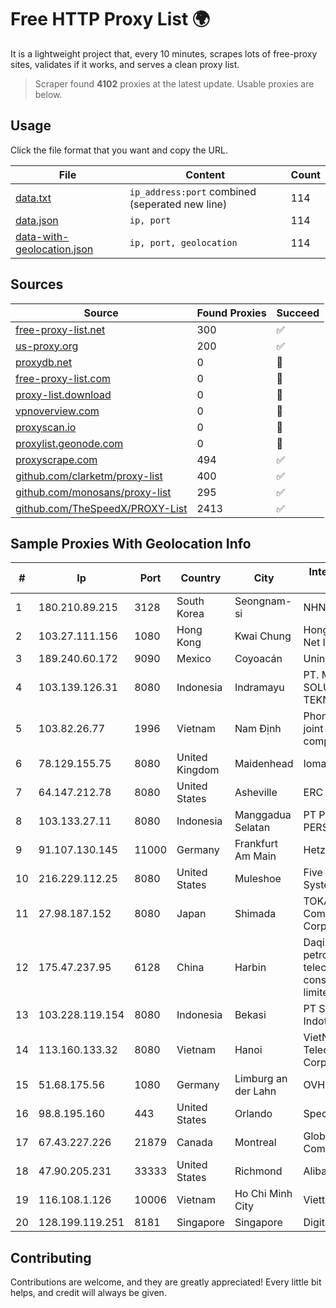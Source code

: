 
# Free HTTP Proxy List 🌍

It is a lightweight project that, every 10 minutes, scrapes lots of free-proxy sites, validates if it works, and serves a clean proxy list.


> Scraper found **4102** proxies at the latest update. Usable proxies are below.

## Usage

Click the file format that you want and copy the URL.


|File|Content|Count|
|----|-------|-----|
|[data.txt](https://raw.githubusercontent.com/themiralay/Proxy-List-World/master/data.txt)|`ip_address:port` combined (seperated new line)|114|
|[data.json](https://raw.githubusercontent.com/themiralay/Proxy-List-World/master/data.json)|`ip, port`|114|
|[data-with-geolocation.json](https://raw.githubusercontent.com/themiralay/Proxy-List-World/master/data-with-geolocation.json)|`ip, port, geolocation`|114|

## Sources

|Source|Found Proxies|Succeed|
|------|-------------|-------|
|[free-proxy-list.net](https://free-proxy-list.net)|300|✅|
|[us-proxy.org](https://www.us-proxy.org)|200|✅|
|[proxydb.net](http://proxydb.net)|0|🚫|
|[free-proxy-list.com](https://free-proxy-list.com/?page=&port=&type%5B%5D=http&type%5B%5D=https&up_time=0&search=Search)|0|🚫|
|[proxy-list.download](https://www.proxy-list.download/HTTP)|0|🚫|
|[vpnoverview.com](https://vpnoverview.com/privacy/anonymous-browsing/free-proxy-servers)|0|🚫|
|[proxyscan.io](https://www.proxyscan.io)|0|🚫|
|[proxylist.geonode.com](https://proxylist.geonode.com/api/proxy-list?limit=300&page=1&sort_by=lastChecked&sort_type=desc&protocols=http,https)|0|🚫|
|[proxyscrape.com](https://api.proxyscrape.com/v2/?request=displayproxies&protocol=http&timeout=10000&country=all&ssl=all&anonymity=all)|494|✅|
|[github.com/clarketm/proxy-list](https://raw.githubusercontent.com/clarketm/proxy-list/master/proxy-list-raw.txt)|400|✅|
|[github.com/monosans/proxy-list](https://raw.githubusercontent.com/monosans/proxy-list/main/proxies/http.txt)|295|✅|
|[github.com/TheSpeedX/PROXY-List](https://raw.githubusercontent.com/TheSpeedX/PROXY-List/master/http.txt)|2413|✅|


## Sample Proxies With Geolocation Info

|#|Ip|Port|Country|City|Internet Service Provider|
|-|--|----|-------|----|-------------------------|
|1|180.210.89.215|3128|South Korea|Seongnam-si|NHNCLOUD|
|2|103.27.111.156|1080|Hong Kong|Kwai Chung|Hong Kong San Ai Net Int'l Limited|
|3|189.240.60.172|9090|Mexico|Coyoacán|Uninet S.A. de C.V.|
|4|103.139.126.31|8080|Indonesia|Indramayu|PT. MITRACOM SOLUSI TEKNOLOGI|
|5|103.82.26.77|1996|Vietnam|Nam Định|Phong Thuy media joint stock company|
|6|78.129.155.75|8080|United Kingdom|Maidenhead|Iomart Hosting Ltd|
|7|64.147.212.78|8080|United States|Asheville|ERC Broadband|
|8|103.133.27.11|8080|Indonesia|Manggadua Selatan|PT PHATRIA INTI PERSADA|
|9|91.107.130.145|11000|Germany|Frankfurt Am Main|Hetzner Online AG|
|10|216.229.112.25|8080|United States|Muleshoe|Five Area Systems, LLC|
|11|27.98.187.152|8080|Japan|Shimada|TOKAI Communications Corporation|
|12|175.47.237.95|6128|China|Harbin|Daqing zhongji petroleum telecommunication construction limited cpmpany|
|13|103.228.119.154|8080|Indonesia|Bekasi|PT SumberKoneksi Indotelematika|
|14|113.160.133.32|8080|Vietnam|Hanoi|VietNam Post and Telecom Corporation|
|15|51.68.175.56|1080|Germany|Limburg an der Lahn|OVH SAS|
|16|98.8.195.160|443|United States|Orlando|Spectrum|
|17|67.43.227.226|21879|Canada|Montreal|GloboTech Communications|
|18|47.90.205.231|33333|United States|Richmond|Alibaba.com LLC|
|19|116.108.1.126|10006|Vietnam|Ho Chi Minh City|Viettel Corporation|
|20|128.199.119.251|8181|Singapore|Singapore|DigitalOcean, LLC|



## Contributing

Contributions are welcome, and they are greatly appreciated! Every
little bit helps, and credit will always be given.

